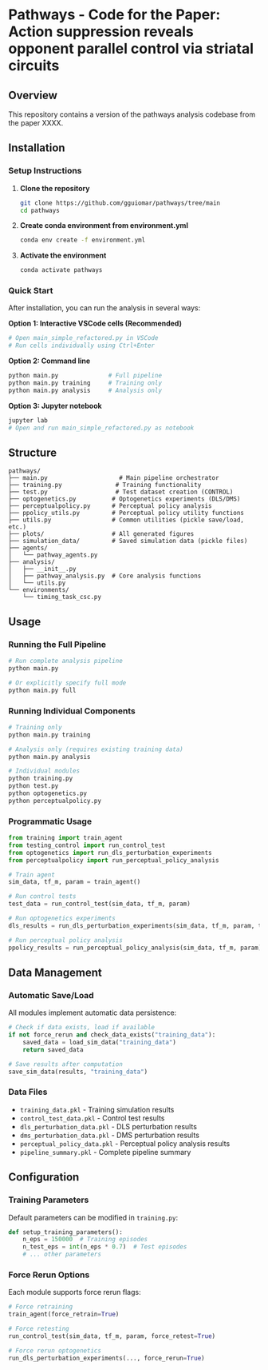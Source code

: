 # Pathways - Code for the Paper: Action suppression reveals opponent parallel control via striatal circuits

## Overview

This repository contains a version of the pathways analysis codebase from the paper XXXX.

## Installation

### Setup Instructions

1. **Clone the repository**
   ```bash
   git clone https://github.com/gguiomar/pathways/tree/main
   cd pathways
   ```

2. **Create conda environment from environment.yml**
   ```bash
   conda env create -f environment.yml
   ```

3. **Activate the environment**
   ```bash
   conda activate pathways
   ```

### Quick Start

After installation, you can run the analysis in several ways:

**Option 1: Interactive VSCode cells (Recommended)**
```bash
# Open main_simple_refactored.py in VSCode
# Run cells individually using Ctrl+Enter
```

**Option 2: Command line**
```bash
python main.py              # Full pipeline
python main.py training     # Training only
python main.py analysis     # Analysis only
```

**Option 3: Jupyter notebook**
```bash
jupyter lab
# Open and run main_simple_refactored.py as notebook
```

## Structure

```
pathways/
├── main.py                    # Main pipeline orchestrator
├── training.py               # Training functionality
├── test.py                   # Test dataset creation (CONTROL)
├── optogenetics.py          # Optogenetics experiments (DLS/DMS)
├── perceptualpolicy.py      # Perceptual policy analysis
├── ppolicy_utils.py         # Perceptual policy utility functions
├── utils.py                 # Common utilities (pickle save/load, etc.)
├── plots/                   # All generated figures
├── simulation_data/         # Saved simulation data (pickle files)
├── agents/
│   └── pathway_agents.py
├── analysis/
│   ├── __init__.py
│   ├── pathway_analysis.py  # Core analysis functions
│   └── utils.py
└── environments/
    └── timing_task_csc.py
```

## Usage

### Running the Full Pipeline

```bash
# Run complete analysis pipeline
python main.py

# Or explicitly specify full mode
python main.py full
```

### Running Individual Components

```bash
# Training only
python main.py training

# Analysis only (requires existing training data)
python main.py analysis

# Individual modules
python training.py
python test.py
python optogenetics.py
python perceptualpolicy.py
```

### Programmatic Usage

```python
from training import train_agent
from testing_control import run_control_test
from optogenetics import run_dls_perturbation_experiments
from perceptualpolicy import run_perceptual_policy_analysis

# Train agent
sim_data, tf_m, param = train_agent()

# Run control tests
test_data = run_control_test(sim_data, tf_m, param)

# Run optogenetics experiments
dls_results = run_dls_perturbation_experiments(sim_data, tf_m, param, test_data)

# Run perceptual policy analysis
ppolicy_results = run_perceptual_policy_analysis(sim_data, tf_m, param)
```

## Data Management

### Automatic Save/Load
All modules implement automatic data persistence:

```python
# Check if data exists, load if available
if not force_rerun and check_data_exists("training_data"):
    saved_data = load_sim_data("training_data")
    return saved_data

# Save results after computation
save_sim_data(results, "training_data")
```

### Data Files
- `training_data.pkl` - Training simulation results
- `control_test_data.pkl` - Control test results
- `dls_perturbation_data.pkl` - DLS perturbation results
- `dms_perturbation_data.pkl` - DMS perturbation results
- `perceptual_policy_data.pkl` - Perceptual policy analysis results
- `pipeline_summary.pkl` - Complete pipeline summary

## Configuration

### Training Parameters
Default parameters can be modified in `training.py`:

```python
def setup_training_parameters():
    n_eps = 150000  # Training episodes
    n_test_eps = int(n_eps * 0.7)  # Test episodes
    # ... other parameters
```

### Force Rerun Options
Each module supports force rerun flags:

```python
# Force retraining
train_agent(force_retrain=True)

# Force retesting
run_control_test(sim_data, tf_m, param, force_retest=True)

# Force rerun optogenetics
run_dls_perturbation_experiments(..., force_rerun=True)
```
